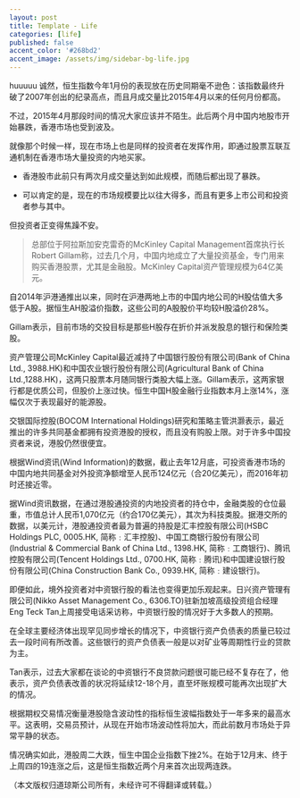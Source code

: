 ```yaml
---
layout: post
title: Template - Life
categories: [life]
published: false
accent_color: '#268bd2'
accent_image: /assets/img/sidebar-bg-life.jpg
---
```

huuuuu 诚然，恒生指数今年1月份的表现放在历史同期毫不逊色：该指数最终升破了2007年创出的纪录高点，而且月成交量比2015年4月以来的任何月份都高。

不过，2015年4月那段时间的情况大家应该并不陌生。此后两个月中国内地股市开始暴跌，香港市场也受到波及。

就像那个时候一样，现在市场上也是同样的投资者在发挥作用，即通过股票互联互通机制在香港市场大量投资的内地买家。

* 香港股市此前只有两次月成交量达到如此规模，而随后都出现了暴跌。

* 可以肯定的是，现在的市场规模要比以往大得多，而且有更多上市公司和投资者参与其中。

但投资者正变得焦躁不安。

> 总部位于阿拉斯加安克雷奇的McKinley Capital Management首席执行长Robert Gillam称，过去几个月，中国内地成立了大量投资基金，专门用来购买香港股票，尤其是金融股。McKinley Capital资产管理规模为64亿美元。

自2014年沪港通推出以来，同时在沪港两地上市的中国内地公司的H股估值大多低于A股。据恒生AH股溢价指数，这些公司的A股股价平均较H股溢价28%。

Gillam表示，目前市场的交投目标是那些H股存在折价并派发股息的银行和保险类股。

资产管理公司McKinley Capital最近减持了中国银行股份有限公司(Bank of China Ltd., 3988.HK)和中国农业银行股份有限公司(Agricultural Bank of China Ltd.,1288.HK)，这两只股票本月随同银行类股大幅上涨。Gillam表示，这两家银行都是优质公司，但股价上涨过快。恒生中国H股金融行业指数本月上涨14%，涨幅仅次于表现最好的能源股。

交银国际控股(BOCOM International Holdings)研究和策略主管洪灏表示，最近推出的许多共同基金都拥有投资港股的授权，而且没有购股上限。对于许多中国投资者来说，港股仍然很便宜。

根据Wind资讯(Wind Information)的数据，截止去年12月底，可投资香港市场的中国内地共同基金对外投资净额增至人民币124亿元（合20亿美元），而2016年初时还接近零。

据Wind资讯数据，在通过港股通投资的内地投资者的持仓中，金融类股的仓位最重，市值总计人民币1,070亿元（约合170亿美元），其次为科技类股。据港交所的数据，以美元计，港股通投资者最为普遍的持股是汇丰控股有限公司(HSBC Holdings PLC, 0005.HK, 简称﹕汇丰控股)、中国工商银行股份有限公司(Industrial & Commercial Bank of China Ltd., 1398.HK, 简称﹕工商银行)、腾讯控股有限公司(Tencent Holdings Ltd., 0700.HK, 简称﹕腾讯)和中国建设银行股份有限公司(China Construction Bank Co., 0939.HK, 简称﹕建设银行)。

即便如此，境外投资者对中资银行股的看法也变得更加乐观起来。日兴资产管理有限公司(Nikko Asset Management Co., 6306.TO)驻新加坡高级投资组合经理Eng Teck Tan上周接受电话采访称，中资银行股的情况好于大多数人的预期。

在全球主要经济体出现罕见同步增长的情况下，中资银行资产负债表的质量已较过去一段时间有所改善。这些银行的资产负债表一般是以对矿业等周期性行业的贷款为主。

Tan表示，过去大家都在谈论的中资银行不良贷款问题很可能已经不复存在了，他表示，资产负债表改善的状况将延续12-18个月，直至坏账规模可能再次出现扩大的情况。

根据期权交易情况衡量港股隐含波动性的指标恒生波幅指数处于一年多来的最高水平。这表明，交易员预计，从现在开始市场波动性将加大，而此前数月市场处于异常平静的状态。

情况确实如此，港股周二大跌，恒生中国企业指数下挫2%。在始于12月末、终于上周四的19连涨之后，这是恒生指数近两个月来首次出现两连跌。

（本文版权归道琼斯公司所有，未经许可不得翻译或转载。）
